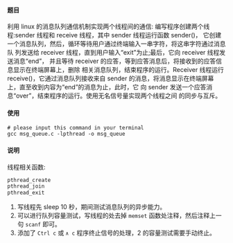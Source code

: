 #### 题目
利用 linux 的消息队列通信机制实现两个线程间的通信:
编写程序创建两个线程:sender 线程和 receive 线程，其中 sender 线程运行函数 sender()， 它创建一个消息队列，然后，循环等待用户通过终端输入一串字符，将这串字符通过消息队 列发送给 receiver 线程，直到用户输入“exit”为止;最后，它向 receiver 线程发送消息“end”， 并且等待 receiver 的应答，等到应答消息后，将接收到的应答信息显示在终端屏幕上，删除 相关消息队列，结束程序的运行。Receiver 线程运行 receive()，它通过消息队列接收来自 sender 的消息，将消息显示在终端屏幕上，直至收到内容为“end”的消息为止，此时，它 向 sender 发送一个应答消息“over”，结束程序的运行。使用无名信号量实现两个线程之间 的同步与互斥。

#### 使用
```shell
# please input this command in your terminal
gcc msg_queue.c -lpthread -o msg_queue
```

#### 说明
线程相关函数:

```c
pthread_create
pthread_join
pthread_exit
```

1. 写线程先 sleep 10 秒，期间测试消息队列的异步能力。
2. 可以进行队列容量测试，写线程的处去掉 `memset` 函数处注释，然后注释上一句 `scanf` 即可。
3. 添加了 `Ctrl c` 或 `∧ c` 程序终止信号的处理，2 的容量测试需要手动终止。